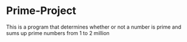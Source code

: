 Prime-Project
=============

This is a program that determines whether or not a number is prime and sums up prime numbers from 1 to 2 million
